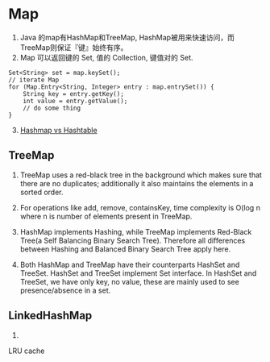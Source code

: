 # Map

1. Java 的map有HashMap和TreeMap, HashMap被用来快速访问，而TreeMap则保证『键』始终有序。
2. Map 可以返回键的 Set, 值的 Collection, 键值对的 Set.

```
Set<String> set = map.keySet();
// iterate Map
for (Map.Entry<String, Integer> entry : map.entrySet()) {
    String key = entry.getKey();
    int value = entry.getValue();
    // do some thing
}
```

3. [Hashmap vs Hashtable](https://www.geeksforgeeks.org/differences-between-hashmap-and-hashtable-in-java/)

## TreeMap

1. TreeMap uses a red-black tree in the background which makes sure that there are no duplicates; additionally it also maintains the elements in a sorted order.

2. For operations like add, remove, containsKey, time complexity is O(log n where n is number of elements present in TreeMap.
3. HashMap implements Hashing, while TreeMap implements Red-Black Tree(a Self Balancing Binary Search Tree). Therefore all differences between Hashing and Balanced Binary Search Tree apply here.
4. Both HashMap and TreeMap have their counterparts HashSet and TreeSet. HashSet and TreeSet implement Set interface. In HashSet and TreeSet, we have only key, no value, these are mainly used to see presence/absence in a set.

## LinkedHashMap

1. 

LRU cache
